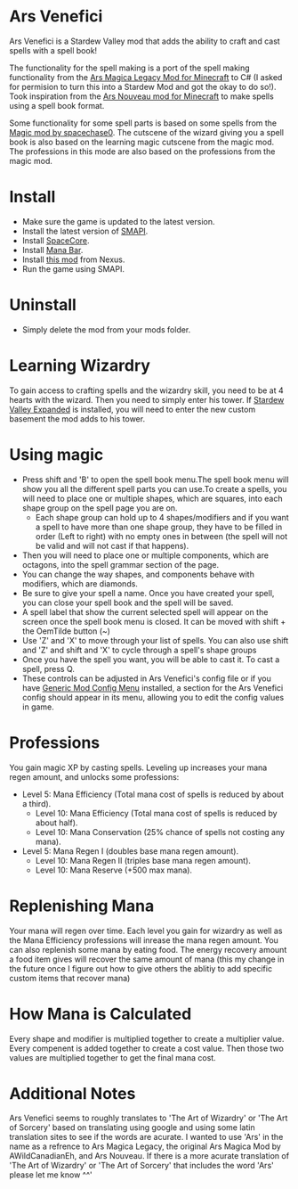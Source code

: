 # Ars Venefici

Ars Venefici is a Stardew Valley mod that adds the ability to craft and cast spells with a spell book!

The functionality for the spell making is a port of the spell making functionality from the [Ars Magica Legacy Mod for Minecraft](https://www.curseforge.com/minecraft/mc-mods/ars-magica-legacy) to C# (I asked for permision to turn this into a Stardew Mod and got the okay to do so!).
Took inspiration from the [Ars Nouveau mod for Minecraft](https://www.curseforge.com/minecraft/mc-mods/ars-nouveau) to make spells using a spell book format.

Some functionality for some spell parts is based on some spells from the [Magic mod by spacechase0](https://www.nexusmods.com/stardewvalley/mods/2007). 
The cutscene of the wizard giving you a spell book is also based on the learning magic cutscene from the magic mod.
The professions in this mode are also based on the professions from the magic mod.

# Install

- Make sure the game is updated to the latest version.
- Install the latest version of [SMAPI](https://smapi.io/).
- Install [SpaceCore](https://www.nexusmods.com/stardewvalley/mods/1348).
- Install [Mana Bar](https://www.nexusmods.com/stardewvalley/mods/7831).
- Install [this mod]() from Nexus.
- Run the game using SMAPI.

# Uninstall
- Simply delete the mod from your mods folder.


# Learning Wizardry

To gain access to crafting spells and the wizardry skill, you need to be at 4 hearts with the wizard. Then you need to simply enter his tower. If [Stardew Valley Expanded](https://www.nexusmods.com/stardewvalley/mods/3753) is installed, you will need to enter the new custom basement the mod adds to his tower.

# Using magic

- Press shift and 'B' to open the spell book menu.The spell book menu will show you all the different spell parts you can use.To create a spells, you will need to place one or multiple shapes, which are squares, into each shape group on the spell page you are on. 
    - Each shape group can hold up to 4 shapes/modifiers and if you want a spell to have more than one shape group, they have to be filled in order (Left to right) with no empty ones in between (the spell will not be valid and will not cast if that happens).
- Then you will need to place one or multiple components, which are octagons, into the spell grammar section of the page.
- You can change the way shapes, and components behave with modifiers, which are diamonds.
- Be sure to give your spell a name. Once you have created your spell, you can close your spell book and the spell will be saved.
- A spell label that show the current selected spell will appear on the screen once the spell book menu is closed. It can be moved with shift + the OemTilde button (~)
- Use 'Z' and 'X' to move through your list of spells. You can also use shift and 'Z' and shift and 'X' to cycle through a spell's shape groups
- Once you have the spell you want, you will be able to cast it. To cast a spell, press Q. 
- These controls can be adjusted in Ars Venefici's config file or if you have [Generic Mod Config Menu](https://www.nexusmods.com/stardewvalley/mods/5098) installed, a section for the Ars Venefici config should appear in its menu, allowing you to edit the config values in game.

# Professions

You gain magic XP by casting spells. Leveling up increases your mana regen amount, and unlocks some professions:

- Level 5: Mana Efficiency (Total mana cost of spells is reduced by about a third).
    - Level 10: Mana Efficiency (Total mana cost of spells is reduced by about half).
    - Level 10: Mana Conservation (25% chance of spells not costing any mana).
- Level 5: Mana Regen I (doubles base mana regen amount).
    - Level 10: Mana Regen II (triples base mana regen amount).
    - Level 10: Mana Reserve (+500 max mana).


# Replenishing Mana

Your mana will regen over time. Each level you gain for wizardry as well as the Mana Efficiency professions will inrease the mana regen amount. You can also replenish some mana by eating food. The energy recovery amount a food item gives will recover the same amount of mana (this my change in the future once I figure out how to give others the ablitiy to add specific custom items that recover mana)

# How Mana is Calculated

Every shape and modifier is multiplied together to create a multiplier value. Every compenent is added together to create a cost value. Then those two values are multiplied together to get the final mana cost.

# Additional Notes

Ars Venefici seems to roughly translates to 'The Art of Wizardry' or 'The Art of Sorcery' based on translating using google and using some latin translation sites to see if the words are acurate. I wanted to use 'Ars' in the name as a refrence to Ars Magica Legacy, the original Ars Magica Mod by AWildCanadianEh, and Ars Nouveau. If there is a more acurate translation of 'The Art of Wizardry' or 'The Art of Sorcery' that includes the word 'Ars' please let me know ^^'